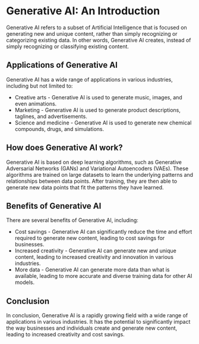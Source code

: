 <html>
  <head>
    <title>Generative AI: An Introduction</title>
  </head>
  <body>
    <h1>Generative AI: An Introduction</h1>
    <p>Generative AI refers to a subset of Artificial Intelligence that is focused on generating new and unique content, rather than simply recognizing or categorizing existing data. In other words, Generative AI creates, instead of simply recognizing or classifying existing content.</p>
    <h2>Applications of Generative AI</h2>
    <p>Generative AI has a wide range of applications in various industries, including but not limited to:</p>
    <ul>
      <li>Creative arts - Generative AI is used to generate music, images, and even animations.</li>
      <li>Marketing - Generative AI is used to generate product descriptions, taglines, and advertisements.</li>
      <li>Science and medicine - Generative AI is used to generate new chemical compounds, drugs, and simulations.</li>
    </ul>
    <h2>How does Generative AI work?</h2>
    <p>Generative AI is based on deep learning algorithms, such as Generative Adversarial Networks (GANs) and Variational Autoencoders (VAEs). These algorithms are trained on large datasets to learn the underlying patterns and relationships between data points. After training, they are then able to generate new data points that fit the patterns they have learned.</p>
    <h2>Benefits of Generative AI</h2>
    <p>There are several benefits of Generative AI, including:</p>
    <ul>
      <li>Cost savings - Generative AI can significantly reduce the time and effort required to generate new content, leading to cost savings for businesses.</li>
      <li>Increased creativity - Generative AI can generate new and unique content, leading to increased creativity and innovation in various industries.</li>
      <li>More data - Generative AI can generate more data than what is available, leading to more accurate and diverse training data for other AI models.</li>
    </ul>
    <h2>Conclusion</h2>
    <p>In conclusion, Generative AI is a rapidly growing field with a wide range of applications in various industries. It has the potential to significantly impact the way businesses and individuals create and generate new content, leading to increased creativity and cost savings.</p>
  </body>
</html>

